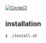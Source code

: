 [![CircleCI](https://circleci.com/gh/sutetako/dotfiles/tree/master.svg?style=svg)](https://circleci.com/gh/sutetako/dotfiles/tree/master)

## installation

```
$ ./install.sh
```

